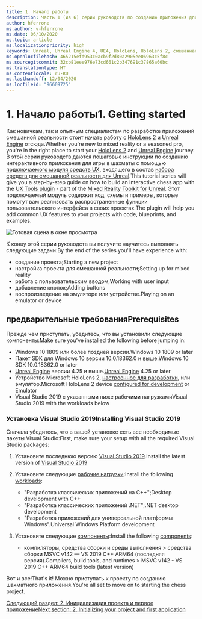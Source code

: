 ```yaml
---
title: 1. Начало работы
description: Часть 1 (из 6) серии руководств по созданию приложения для игры в шахматы с помощью Unreal Engine 4 и подключаемого модуля Mixed Reality UX Tools
author: hferrone
ms.author: v-hferrone
ms.date: 06/10/2020
ms.topic: article
ms.localizationpriority: high
keywords: Unreal, Unreal Engine 4, UE4, HoloLens, HoloLens 2, смешанная реальность, учебник, начало работы, MRTK, UXT, UX Tools, документация, гарнитура смешанной реальности, гарнитура Windows Mixed Reality, гарнитура виртуальной реальности
ms.openlocfilehash: 465215efd953c0acb9f2d80a2905ee06963c5f8c
ms.sourcegitcommit: 32cb81eee976e73cd661c2b347691c37865a60bc
ms.translationtype: HT
ms.contentlocale: ru-RU
ms.lasthandoff: 12/04/2020
ms.locfileid: "96609725"
---
```

# <a name="1-getting-started"></a><span data-ttu-id="5187a-104">1. Начало работы</span><span class="sxs-lookup"><span data-stu-id="5187a-104">1. Getting started</span></span>

<span data-ttu-id="5187a-105">Как новичкам, так и опытным специалистам по разработке приложений смешанной реальности стоит начать работу с [HoloLens 2](https://docs.microsoft.com/windows/mixed-reality/) и [Unreal Engine](https://www.unrealengine.com/en-US/) отсюда.</span><span class="sxs-lookup"><span data-stu-id="5187a-105">Whether you're new to mixed reality or a seasoned pro, you're in the right place to start your [HoloLens 2](https://docs.microsoft.com/windows/mixed-reality/) and [Unreal Engine](https://www.unrealengine.com/en-US/) journey.</span></span> <span data-ttu-id="5187a-106">В этой серии руководств даются пошаговые инструкции по созданию интерактивного приложения для игры в шахматы с помощью [подключаемого модуля средств UX](https://github.com/microsoft/MixedReality-UXTools-Unreal), входящего в состав [набора средств для смешанной реальности для Unreal](https://github.com/microsoft/MixedRealityToolkit-Unreal).</span><span class="sxs-lookup"><span data-stu-id="5187a-106">This tutorial series will give you a step-by-step guide on how to build an interactive chess app with the [UX Tools plugin](https://github.com/microsoft/MixedReality-UXTools-Unreal) - part of the [Mixed Reality Toolkit for Unreal](https://github.com/microsoft/MixedRealityToolkit-Unreal).</span></span> <span data-ttu-id="5187a-107">Этот подключаемый модуль содержит код, схемы и примеры, которые помогут вам реализовать распространенные функции пользовательского интерфейса в своих проектах.</span><span class="sxs-lookup"><span data-stu-id="5187a-107">The plugin will help you add common UX features to your projects with code, blueprints, and examples.</span></span> 

![Готовая сцена в окне просмотра](images/unreal-uxt/5-endscene.PNG)

<span data-ttu-id="5187a-109">К концу этой серии руководств вы получите научитесь выполнять следующие задачи:</span><span class="sxs-lookup"><span data-stu-id="5187a-109">By the end of the series you'll have experience with:</span></span>
* <span data-ttu-id="5187a-110">создание проекта;</span><span class="sxs-lookup"><span data-stu-id="5187a-110">Starting a new project</span></span>
* <span data-ttu-id="5187a-111">настройка проекта для смешанной реальности;</span><span class="sxs-lookup"><span data-stu-id="5187a-111">Setting up for mixed reality</span></span>
* <span data-ttu-id="5187a-112">работа с пользовательским вводом;</span><span class="sxs-lookup"><span data-stu-id="5187a-112">Working with user input</span></span>
* <span data-ttu-id="5187a-113">добавление кнопок;</span><span class="sxs-lookup"><span data-stu-id="5187a-113">Adding buttons</span></span>
* <span data-ttu-id="5187a-114">воспроизведение на эмуляторе или устройстве.</span><span class="sxs-lookup"><span data-stu-id="5187a-114">Playing on an emulator or device</span></span>

## <a name="prerequisites"></a><span data-ttu-id="5187a-115">предварительные требования</span><span class="sxs-lookup"><span data-stu-id="5187a-115">Prerequisites</span></span>

<span data-ttu-id="5187a-116">Прежде чем приступать, убедитесь, что вы установили следующие компоненты:</span><span class="sxs-lookup"><span data-stu-id="5187a-116">Make sure you've installed the following before jumping in:</span></span>
* <span data-ttu-id="5187a-117">Windows 10 1809 или более поздней версии.</span><span class="sxs-lookup"><span data-stu-id="5187a-117">Windows 10 1809 or later</span></span>
* <span data-ttu-id="5187a-118">Пакет SDK для Windows 10 версии 10.0.18362.0 и выше.</span><span class="sxs-lookup"><span data-stu-id="5187a-118">Windows 10 SDK 10.0.18362.0 or later</span></span>
* <span data-ttu-id="5187a-119">[Unreal Engine](https://www.unrealengine.com/en-US/get-now) версии 4.25 и выше.</span><span class="sxs-lookup"><span data-stu-id="5187a-119">[Unreal Engine](https://www.unrealengine.com/en-US/get-now) 4.25 or later</span></span>
* <span data-ttu-id="5187a-120">Устройство Microsoft HoloLens 2, [настроенное для разработки](../../platform-capabilities-and-apis/using-visual-studio.md#enabling-developer-mode), или эмулятор.</span><span class="sxs-lookup"><span data-stu-id="5187a-120">Microsoft HoloLens 2 device [configured for development](../../platform-capabilities-and-apis/using-visual-studio.md#enabling-developer-mode) or Emulator</span></span>
* <span data-ttu-id="5187a-121">Visual Studio 2019 с указанными ниже рабочими нагрузками</span><span class="sxs-lookup"><span data-stu-id="5187a-121">Visual Studio 2019 with the workloads below</span></span>

### <a name="installing-visual-studio-2019"></a><span data-ttu-id="5187a-122">Установка Visual Studio 2019</span><span class="sxs-lookup"><span data-stu-id="5187a-122">Installing Visual Studio 2019</span></span>

<span data-ttu-id="5187a-123">Сначала убедитесь, что в вашей установке есть все необходимые пакеты Visual Studio:</span><span class="sxs-lookup"><span data-stu-id="5187a-123">First, make sure your setup with all the required Visual Studio packages:</span></span>
1. <span data-ttu-id="5187a-124">Установите последнюю версию [Visual Studio 2019](https://visualstudio.microsoft.com/downloads/).</span><span class="sxs-lookup"><span data-stu-id="5187a-124">Install the latest version of [Visual Studio 2019](https://visualstudio.microsoft.com/downloads/)</span></span>
2. <span data-ttu-id="5187a-125">Установите следующие [рабочие нагрузки](https://docs.microsoft.com/visualstudio/install/modify-visual-studio?#modify-workloads):</span><span class="sxs-lookup"><span data-stu-id="5187a-125">Install the following [workloads](https://docs.microsoft.com/visualstudio/install/modify-visual-studio?#modify-workloads):</span></span>
    * <span data-ttu-id="5187a-126">"Разработка классических приложений на C++";</span><span class="sxs-lookup"><span data-stu-id="5187a-126">Desktop development with C++</span></span>
    * <span data-ttu-id="5187a-127">"Разработка классических приложений .NET";</span><span class="sxs-lookup"><span data-stu-id="5187a-127">.NET desktop development</span></span>
    * <span data-ttu-id="5187a-128">"Разработка приложений для универсальной платформы Windows".</span><span class="sxs-lookup"><span data-stu-id="5187a-128">Universal Windows Platform development</span></span>

3. <span data-ttu-id="5187a-129">Установите следующие [компоненты](https://docs.microsoft.com/visualstudio/install/modify-visual-studio?#modify-individual-components):</span><span class="sxs-lookup"><span data-stu-id="5187a-129">Install the following [components](https://docs.microsoft.com/visualstudio/install/modify-visual-studio?#modify-individual-components):</span></span>
    * <span data-ttu-id="5187a-130">компиляторы, средства сборки и среды выполнения > средства сборки MSVC v142 — VS 2019 C++ ARM64 (последняя версия).</span><span class="sxs-lookup"><span data-stu-id="5187a-130">Compilers, build tools, and runtimes > MSVC v142 - VS 2019 C++ ARM64 build tools (latest version)</span></span>

<span data-ttu-id="5187a-131">Вот и все!</span><span class="sxs-lookup"><span data-stu-id="5187a-131">That's it!</span></span> <span data-ttu-id="5187a-132">Можно приступать к проекту по созданию шахматного приложения.</span><span class="sxs-lookup"><span data-stu-id="5187a-132">You're all set to move on to starting the chess project.</span></span>

[<span data-ttu-id="5187a-133">Следующий раздел: 2. Инициализация проекта и первое приложение</span><span class="sxs-lookup"><span data-stu-id="5187a-133">Next section: 2. Initializing your project and first application</span></span>](unreal-uxt-ch2.md)